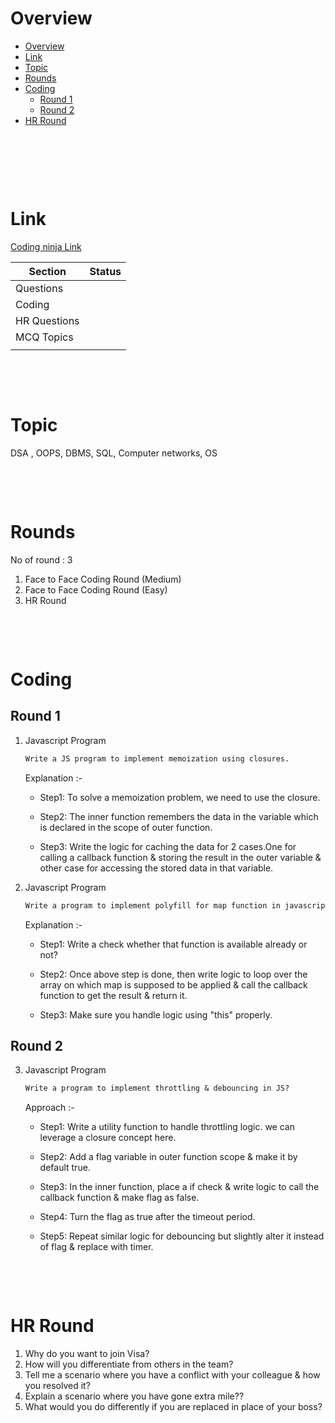 # Overview

- [Overview](#overview)
- [Link](#link)
- [Topic](#topic)
- [Rounds](#rounds)
- [Coding](#coding)
  - [Round 1](#round-1)
  - [Round 2](#round-2)
- [HR Round](#hr-round)

&nbsp;

&nbsp;

&nbsp;

# Link

[Coding ninja Link](https://www.naukri.com/code360/interview-experiences/visa/visa-interview-experience-frontend-developer-jun-2023-exp-0-2-years)

| Section      | Status |
| ------------ | ------ |
| Questions    |        |
| Coding       |        |
| HR Questions |        |
| MCQ Topics   |        |
|              |        |

&nbsp;

&nbsp;

# Topic

DSA , OOPS, DBMS, SQL, Computer networks, OS

&nbsp;

&nbsp;

# Rounds

No of round : 3

1. Face to Face Coding Round (Medium)
2. Face to Face Coding Round (Easy)
3. HR Round

&nbsp;

&nbsp;

# Coding

## Round 1

1. Javascript Program

   ```md
   Write a JS program to implement memoization using closures.
   ```

   Explanation :-

   - Step1: To solve a memoization problem, we need to use the closure.

   - Step2: The inner function remembers the data in the variable which is declared in the scope of outer function.

   - Step3: Write the logic for caching the data for 2 cases.One for calling a callback function & storing the result in the outer variable & other case for accessing the stored data in that variable.

2. Javascript Program

   ```md
   Write a program to implement polyfill for map function in javascript.
   ```

   Explanation :-

   - Step1: Write a check whether that function is available already or not?

   - Step2: Once above step is done, then write logic to loop over the array on which map is supposed to be applied & call the callback function to get the result & return it.

   - Step3: Make sure you handle logic using "this" properly.

## Round 2

3. Javascript Program

   ```md
   Write a program to implement throttling & debouncing in JS?
   ```

   Approach :-

   - Step1: Write a utility function to handle throttling logic. we can leverage a closure concept here.
   - Step2: Add a flag variable in outer function scope & make it by default true.

   - Step3: In the inner function, place a if check & write logic to call the callback function & make flag as false.

   - Step4: Turn the flag as true after the timeout period.

   - Step5: Repeat similar logic for debouncing but slightly alter it instead of flag & replace with timer.

&nbsp;

&nbsp;

# HR Round

1. Why do you want to join Visa?
2. How will you differentiate from others in the team?
3. Tell me a scenario where you have a conflict with your colleague & how you resolved it?
4. Explain a scenario where you have gone extra mile??
5. What would you do differently if you are replaced in place of your boss?

&nbsp;

&nbsp;
